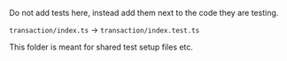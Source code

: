 Do not add tests here, instead add them next to the code they are testing.

`transaction/index.ts` -> `transaction/index.test.ts`

This folder is meant for shared test setup files etc.

